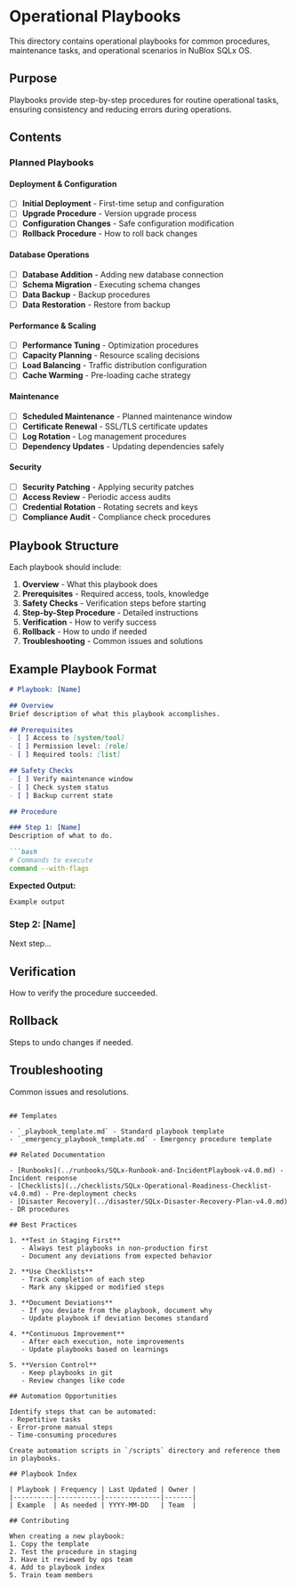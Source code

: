 # Operational Playbooks

This directory contains operational playbooks for common procedures, maintenance tasks, and operational scenarios in NuBlox SQLx OS.

## Purpose

Playbooks provide step-by-step procedures for routine operational tasks, ensuring consistency and reducing errors during operations.

## Contents

### Planned Playbooks

#### Deployment & Configuration
- [ ] **Initial Deployment** - First-time setup and configuration
- [ ] **Upgrade Procedure** - Version upgrade process
- [ ] **Configuration Changes** - Safe configuration modification
- [ ] **Rollback Procedure** - How to roll back changes

#### Database Operations
- [ ] **Database Addition** - Adding new database connection
- [ ] **Schema Migration** - Executing schema changes
- [ ] **Data Backup** - Backup procedures
- [ ] **Data Restoration** - Restore from backup

#### Performance & Scaling
- [ ] **Performance Tuning** - Optimization procedures
- [ ] **Capacity Planning** - Resource scaling decisions
- [ ] **Load Balancing** - Traffic distribution configuration
- [ ] **Cache Warming** - Pre-loading cache strategy

#### Maintenance
- [ ] **Scheduled Maintenance** - Planned maintenance window
- [ ] **Certificate Renewal** - SSL/TLS certificate updates
- [ ] **Log Rotation** - Log management procedures
- [ ] **Dependency Updates** - Updating dependencies safely

#### Security
- [ ] **Security Patching** - Applying security patches
- [ ] **Access Review** - Periodic access audits
- [ ] **Credential Rotation** - Rotating secrets and keys
- [ ] **Compliance Audit** - Compliance check procedures

## Playbook Structure

Each playbook should include:

1. **Overview** - What this playbook does
2. **Prerequisites** - Required access, tools, knowledge
3. **Safety Checks** - Verification steps before starting
4. **Step-by-Step Procedure** - Detailed instructions
5. **Verification** - How to verify success
6. **Rollback** - How to undo if needed
7. **Troubleshooting** - Common issues and solutions

## Example Playbook Format

```markdown
# Playbook: [Name]

## Overview
Brief description of what this playbook accomplishes.

## Prerequisites
- [ ] Access to [system/tool]
- [ ] Permission level: [role]
- [ ] Required tools: [list]

## Safety Checks
- [ ] Verify maintenance window
- [ ] Check system status
- [ ] Backup current state

## Procedure

### Step 1: [Name]
Description of what to do.

```bash
# Commands to execute
command --with-flags
```

**Expected Output:**
```
Example output
```

### Step 2: [Name]
Next step...

## Verification
How to verify the procedure succeeded.

## Rollback
Steps to undo changes if needed.

## Troubleshooting
Common issues and resolutions.
```

## Templates

- `_playbook_template.md` - Standard playbook template
- `_emergency_playbook_template.md` - Emergency procedure template

## Related Documentation

- [Runbooks](../runbooks/SQLx-Runbook-and-IncidentPlaybook-v4.0.md) - Incident response
- [Checklists](../checklists/SQLx-Operational-Readiness-Checklist-v4.0.md) - Pre-deployment checks
- [Disaster Recovery](../disaster/SQLx-Disaster-Recovery-Plan-v4.0.md) - DR procedures

## Best Practices

1. **Test in Staging First**
   - Always test playbooks in non-production first
   - Document any deviations from expected behavior

2. **Use Checklists**
   - Track completion of each step
   - Mark any skipped or modified steps

3. **Document Deviations**
   - If you deviate from the playbook, document why
   - Update playbook if deviation becomes standard

4. **Continuous Improvement**
   - After each execution, note improvements
   - Update playbooks based on learnings

5. **Version Control**
   - Keep playbooks in git
   - Review changes like code

## Automation Opportunities

Identify steps that can be automated:
- Repetitive tasks
- Error-prone manual steps
- Time-consuming procedures

Create automation scripts in `/scripts` directory and reference them in playbooks.

## Playbook Index

| Playbook | Frequency | Last Updated | Owner |
|----------|-----------|--------------|-------|
| Example  | As needed | YYYY-MM-DD   | Team  |

## Contributing

When creating a new playbook:
1. Copy the template
2. Test the procedure in staging
3. Have it reviewed by ops team
4. Add to playbook index
5. Train team members
